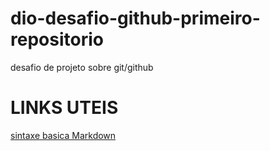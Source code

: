 # dio-desafio-github-primeiro-repositorio
desafio de projeto sobre git/github

# LINKS UTEIS
[sintaxe basica Markdown](https://markdown.net.br/sintaxe-basica/)
